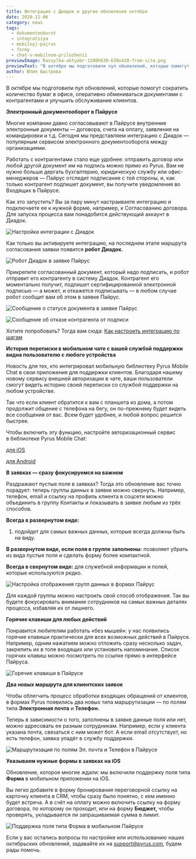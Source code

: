 ```yaml
---
title: Интеграция с Диадок и другие обновления октября
date: 2020-11-06
category: news
tags:
  - dokumentooborot
  - integratsiya
  - mobilnyj-pajrus
  - formy
  - chat-v-mobilnom-prilozhenii
previewImage: Rassylka-oktyabr-1200h630-630x420-from-site.png
previewText: "В октябре мы подготовили пул обновлений, которые помогут сократить количество бумаг в офисе, оперативно обмениваться документами с контрагентами и улучшить обслуживание клиентов."
author: Юлия Быстрова
---
```

В октябре мы подготовили пул обновлений, которые помогут сократить количество бумаг в офисе, оперативно обмениваться документами с контрагентами и улучшить обслуживание клиентов.

**Электронный документооборот в Пайрусе**

Многие компании давно согласовывают в Пайрусе внутренние электронные документы — договора, счета на оплату, заявления на командировки и т.д. Сегодня мы представляем интеграцию с Диадок — популярным сервисом электронного документооборота между организациями.

Работать с контрагентами стало еще удобнее: отправить договор или любой другой документ им на подпись можно прямо из Pyrus. Вам не нужно больше дергать бухгалтерию, юридическую службу или офис-менеджеров — Пайрус отследит подписание с той стороны, и, как только контрагент подпишет документ, вы получите уведомления во Входящих в Пайрусе.

Как это запустить? Вы за пару минут настраиваете интеграцию и подключаете ее к нужной форме, например, к Согласованию договора. Для запуска процесса вам понадобится действующий аккаунт в Диадок.

![Настройка интеграции с Диадок](Dogovor.png)

Как только вы активируете интеграцию, на последнем этапе маршрута согласования заявки появится **робот Диадок.**

![Робот Диадок в заявке Пайрус](diadok_marshrut.webp)

Прикрепите согласованный документ, который надо подписать, и робот отправит его контрагенту в систему Диадок. Контрагент его моментально получит, подпишет сертифицированной электронной подписью — а может, и откажется подписывать — в любом случае робот сообщит вам об этом в заявке Пайрус.

![Сообщение о статусе документа в заявке Пайрус](diadok_podpisano_kontragentom1.webp)

![Сообщение об отказе контрагента от подписи](diadok_otkaz1.webp)

Хотите попробовать? Тогда вам сюда: [Как настроить интеграцию по шагам](https://pyrus.com/ru/help/integrations/diadoc)

**История переписки в мобильном чате с вашей службой поддержки видна пользователю с любого устройства**

Новость для тех, кто интегрировал мобильную библиотеку Pyrus Mobile Chat в свои приложения для поддержки клиентов. Благодаря нашему новому сервису внешней авторизации в чате, ваши пользователи смогут видеть историю своей переписки со службой поддержки на любом устройстве.

Так что если клиент обратится к вам с планшета из дома, а потом продолжит общение с телефона на бегу, он по-прежнему будет видеть все сообщения от вас. Всем будет удобнее, и любой вопрос решится быстрее.

Чтобы включить эту функцию, настройте авторизационный сервис в библиотеке Pyrus Mobile Chat:

[для iOS](https://pyrus.com/ru/help/integrations/pyrus-app-chat-ios)

[для Android](https://pyrus.com/ru/help/integrations/pyrus-app-chat-android)

**В заявках — сразу фокусируемся на важном**

Раздражают пустые поля в заявках? Тогда это обновление вас точно порадует: теперь группы данных в заявке можно свернуть. Например, телефон, email и ссылку на профиль клиента в соцсети можно объединить в группу Контакты и показывать в заявке любым из трёх способов.

**Всегда в развернутом виде:**

1. подойдет для самых важных данных, которые всегда должны быть на виду.

**В развернутом виде, если поля в группе заполнены:** позволяет убрать из вида пустые поля и сделать форму более компактной.

**Всегда в свернутом виде:** для служебной информации и полей, которые используются редко.

![Настройка отображения групп данных в формах Пайрус](Zagolovki.webp)

Для каждой группы можно настроить свой способ отображения. Так вы будете фокусировать внимание сотрудников на самых важных деталях процесса, избавляя их от лишнего.

**Горячие клавиши для любых действий**

Понравится любителям работать «без мышей»: у нас появились горячие клавиши практически для всех возможных действий в Пайрусе. Например, одним нажатием можно отложить сразу несколько задач, закрепить их в топе входящих или установить напоминание. Список горячих клавиш можно посмотреть по ссылке прямо в интерфейсе Пайруса.

![Горячие клавиши в Пайрусе](Goryachie-klavishi.webp)

**Два новых маршрута для клиентских заявок**

Чтобы облегчить процесс обработки входящих обращений от клиентов, в формах Pyrus появились два новых типа маршрутизации — по полям типа **Электронная почта** и **Телефон.**

Теперь в зависимости о того, заполнены в заявке данные поля или нет, можно адресовать ее разным сотрудникам. Например, если у клиента указана почта, связаться с ним может бот. А если email отсутствует, но есть телефон, заявка упадёт в службу поддержки.

![Маршрутизация по полям Эл. почта и Телефон в Пайрусе](Marshrutizatsiya.webp)

**Указываем нужные формы в заявках на iOS**

Обновление, которое многие ждали: мы включили поддержку поля типа **Форма** в мобильном приложении на iOS.

Вы легко добавите в форму бронирования переговорной ссылку на карточку клиента в CRM, чтобы сразу было понятно, с кем именно будет встреча. А в счёт на оплату можно включить ссылку на форму договора, по которому он проходит, или на форму **Бюджет,** чтобы проверять, укладывается ли запрашиваемая сумма в лимит.

![Поддержка поля типа Форма в мобильном Пайрусе](Forma_1new.webp)

Если у вас остались вопросы по настройке или использованию наших октябрьских обновлений, задавайте их на [support@pyrus.com](mailto:support@pyrus.com), будем рады помочь.